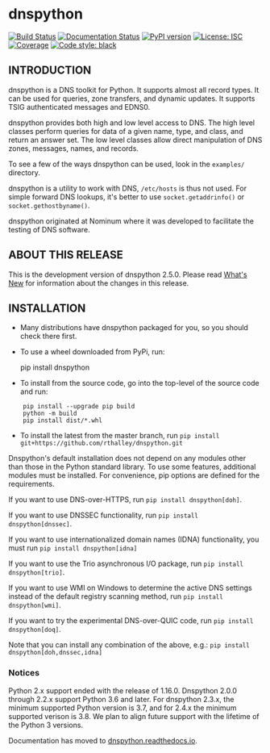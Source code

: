 # dnspython

[![Build Status](https://github.com/rthalley/dnspython/actions/workflows/python-package.yml/badge.svg)](https://github.com/rthalley/dnspython/actions/)
[![Documentation Status](https://readthedocs.org/projects/dnspython/badge/?version=latest)](https://dnspython.readthedocs.io/en/latest/?badge=latest)
[![PyPI version](https://badge.fury.io/py/dnspython.svg)](https://badge.fury.io/py/dnspython)
[![License: ISC](https://img.shields.io/badge/License-ISC-brightgreen.svg)](https://opensource.org/licenses/ISC)
[![Coverage](https://codecov.io/github/rthalley/dnspython/coverage.svg?branch=master)](https://codecov.io/github/rthalley/dnspython)
[![Code style: black](https://img.shields.io/badge/code%20style-black-000000.svg)](https://github.com/psf/black)

## INTRODUCTION

dnspython is a DNS toolkit for Python. It supports almost all record types. It
can be used for queries, zone transfers, and dynamic updates. It supports TSIG
authenticated messages and EDNS0.

dnspython provides both high and low level access to DNS. The high level classes
perform queries for data of a given name, type, and class, and return an answer
set. The low level classes allow direct manipulation of DNS zones, messages,
names, and records.

To see a few of the ways dnspython can be used, look in the `examples/`
directory.

dnspython is a utility to work with DNS, `/etc/hosts` is thus not used. For
simple forward DNS lookups, it's better to use `socket.getaddrinfo()` or
`socket.gethostbyname()`.

dnspython originated at Nominum where it was developed
to facilitate the testing of DNS software.

## ABOUT THIS RELEASE

This is the development version of dnspython 2.5.0.
Please read
[What's New](https://dnspython.readthedocs.io/en/latest/whatsnew.html) for
information about the changes in this release.

## INSTALLATION

* Many distributions have dnspython packaged for you, so you should
  check there first.
* To use a wheel downloaded from PyPi, run:

    pip install dnspython

* To install from the source code, go into the top-level of the source code
  and run:

```
    pip install --upgrade pip build
    python -m build
    pip install dist/*.whl
```

* To install the latest from the master branch, run `pip install git+https://github.com/rthalley/dnspython.git`

Dnspython's default installation does not depend on any modules other than
those in the Python standard library.  To use some features, additional modules
must be installed.  For convenience, pip options are defined for the
requirements.

If you want to use DNS-over-HTTPS, run
`pip install dnspython[doh]`.

If you want to use DNSSEC functionality, run
`pip install dnspython[dnssec]`.

If you want to use internationalized domain names (IDNA)
functionality, you must run
`pip install dnspython[idna]`

If you want to use the Trio asynchronous I/O package, run
`pip install dnspython[trio]`.

If you want to use WMI on Windows to determine the active DNS settings
instead of the default registry scanning method, run
`pip install dnspython[wmi]`.

If you want to try the experimental DNS-over-QUIC code, run
`pip install dnspython[doq]`.

Note that you can install any combination of the above, e.g.:
`pip install dnspython[doh,dnssec,idna]`

### Notices

Python 2.x support ended with the release of 1.16.0.  Dnspython 2.0.0 through
2.2.x support Python 3.6 and later.  For dnspython 2.3.x, the minimum
supported Python version is 3.7, and for 2.4.x the minimum supported verison is 3.8.
We plan to align future support with the lifetime of the Python 3 versions.

Documentation has moved to
[dnspython.readthedocs.io](https://dnspython.readthedocs.io).

